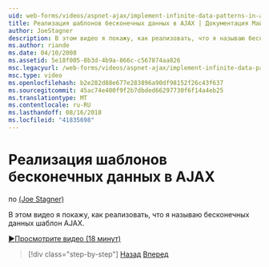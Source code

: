 ```yaml
---
uid: web-forms/videos/aspnet-ajax/implement-infinite-data-patterns-in-ajax
title: Реализация шаблонов бесконечных данных в AJAX | Документация Майкрософт
author: JoeStagner
description: В этом видео я покажу, как реализовать, что я называю бесконечных данных шаблон AJAX.
ms.author: riande
ms.date: 04/10/2008
ms.assetid: 5e18f005-8b3d-4b9a-866c-c567874aa826
msc.legacyurl: /web-forms/videos/aspnet-ajax/implement-infinite-data-patterns-in-ajax
msc.type: video
ms.openlocfilehash: b2e282d88e677e283896a90df98152f26c43f637
ms.sourcegitcommit: 45ac74e400f9f2b7dbded66297730f6f14a4eb25
ms.translationtype: MT
ms.contentlocale: ru-RU
ms.lasthandoff: 08/16/2018
ms.locfileid: "41835698"
---
```

<a name="implement-infinite-data-patterns-in-ajax"></a>Реализация шаблонов бесконечных данных в AJAX
====================
по [(Joe Stagner)](https://github.com/JoeStagner)

В этом видео я покажу, как реализовать, что я называю бесконечных данных шаблон AJAX.

[&#9654;Просмотрите видео (18 минут)](https://channel9.msdn.com/Blogs/ASP-NET-Site-Videos/implement-infinite-data-patterns-in-ajax)

> [!div class="step-by-step"]
> [Назад](use-aspnet-ajax-cascading-drop-down-control-to-access-a-database.md)
> [Вперед](basic-aspnet-authentication-in-an-ajax-enabled-application.md)
